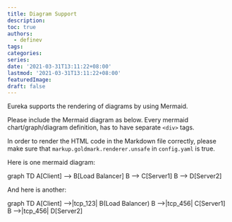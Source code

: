 ```yaml
---
title: Diagram Support
description:
toc: true
authors:
  - definev
tags:
categories:
series:
date: '2021-03-31T13:11:22+08:00'
lastmod: '2021-03-31T13:11:22+08:00'
featuredImage:
draft: false
---
```


Eureka supports the rendering of diagrams by using Mermaid.

<!--more-->


Please include the Mermaid diagram as below. Every mermaid chart/graph/diagram definition, has to have separate `<div>` tags.

In order to render the HTML code in the Markdown file correctly, please make sure that `markup.goldmark.renderer.unsafe` in `config.yaml` is true.

Here is one mermaid diagram:

<div class="mermaid">
  graph TD
  A[Client] --> B[Load Balancer]
  B --> C[Server1]
  B --> D[Server2]
</div>

And here is another:

<div class="mermaid">
  graph TD
  A[Client] -->|tcp_123| B(Load Balancer)
  B -->|tcp_456| C[Server1]
  B -->|tcp_456| D[Server2]
</div>